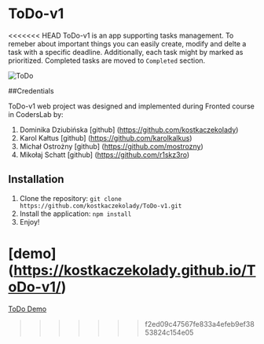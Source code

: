 # ToDo-v1
<<<<<<< HEAD
ToDo-v1 is an app supporting tasks management. To remeber about important things you can easily create, modify and delte a task with a specific deadline. Additionally, each task might by marked as prioritized. Completed tasks are moved to `Completed` section. 

 
![ToDo](image/ToDo.png)

##Credentials

ToDo-v1 web project was designed and implemented during Fronted course in CodersLab by:
1. Dominika Dziubińska [github] (https://github.com/kostkaczekolady)
2. Karol Kałtus [github] (https://github.com/karolkalkus)
3. Michał Ostrożny [github] (https://github.com/mostrozny)
4. Mikołaj Schatt [github] (https://github.com/r1skz3ro)




## Installation

1. Clone the repository: `git clone https://github.com/kostkaczekolady/ToDo-v1.git`
2. Install the application: `npm install`
3. Enjoy!

[demo] (https://kostkaczekolady.github.io/ToDo-v1/)
=======
[ToDo Demo](https://kostkaczekolady.github.io/ToDo-v1/)
>>>>>>> f2ed09c47567fe833a4efeb9ef3853824c154e05
